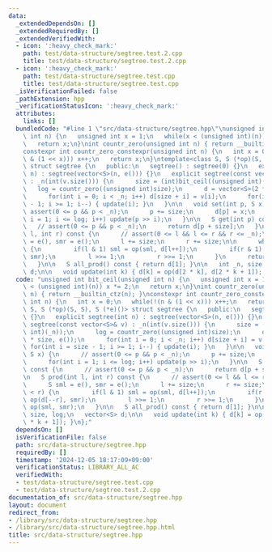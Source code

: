 ```yaml
---
data:
  _extendedDependsOn: []
  _extendedRequiredBy: []
  _extendedVerifiedWith:
  - icon: ':heavy_check_mark:'
    path: test/data-structure/segtree.test.2.cpp
    title: test/data-structure/segtree.test.2.cpp
  - icon: ':heavy_check_mark:'
    path: test/data-structure/segtree.test.cpp
    title: test/data-structure/segtree.test.cpp
  _isVerificationFailed: false
  _pathExtension: hpp
  _verificationStatusIcon: ':heavy_check_mark:'
  attributes:
    links: []
  bundledCode: "#line 1 \"src/data-structure/segtree.hpp\"\nunsigned int bit_ceil(unsigned\
    \ int n) {\n   unsigned int x = 1;\n   while(x < (unsigned int)(n)) x *= 2;\n\
    \   return x;\n}\nint countr_zero(unsigned int n) { return __builtin_ctz(n); }\n\
    constexpr int countr_zero_constexpr(unsigned int n) {\n   int x = 0;\n   while(!(n\
    \ & (1 << x))) x++;\n   return x;\n}\ntemplate<class S, S (*op)(S, S), S (*e)()>\
    \ struct segtree {\n   public:\n   segtree() : segtree(0) {}\n   explicit segtree(int\
    \ n) : segtree(vector<S>(n, e())) {}\n   explicit segtree(const vector<S>& v)\
    \ : _n(int(v.size())) {\n      size = (int)bit_ceil((unsigned int)(_n));\n   \
    \   log = countr_zero((unsigned int)size);\n      d = vector<S>(2 * size, e());\n\
    \      for(int i = 0; i < _n; i++) d[size + i] = v[i];\n      for(int i = size\
    \ - 1; i >= 1; i--) { update(i); }\n   }\n\n   void set(int p, S x) {\n      //\
    \ assert(0 <= p && p < _n);\n      p += size;\n      d[p] = x;\n      for(int\
    \ i = 1; i <= log; i++) update(p >> i);\n   }\n\n   S get(int p) const {\n   \
    \   // assert(0 <= p && p < _n);\n      return d[p + size];\n   }\n\n   S prod(int\
    \ l, int r) const {\n      // assert(0 <= l && l <= r && r <= _n);\n      S sml\
    \ = e(), smr = e();\n      l += size;\n      r += size;\n\n      while(l < r)\
    \ {\n         if(l & 1) sml = op(sml, d[l++]);\n         if(r & 1) smr = op(d[--r],\
    \ smr);\n         l >>= 1;\n         r >>= 1;\n      }\n      return op(sml, smr);\n\
    \   }\n\n   S all_prod() const { return d[1]; }\n\n   int _n, size, log;\n   vector<S>\
    \ d;\n\n   void update(int k) { d[k] = op(d[2 * k], d[2 * k + 1]); }\n};\n"
  code: "unsigned int bit_ceil(unsigned int n) {\n   unsigned int x = 1;\n   while(x\
    \ < (unsigned int)(n)) x *= 2;\n   return x;\n}\nint countr_zero(unsigned int\
    \ n) { return __builtin_ctz(n); }\nconstexpr int countr_zero_constexpr(unsigned\
    \ int n) {\n   int x = 0;\n   while(!(n & (1 << x))) x++;\n   return x;\n}\ntemplate<class\
    \ S, S (*op)(S, S), S (*e)()> struct segtree {\n   public:\n   segtree() : segtree(0)\
    \ {}\n   explicit segtree(int n) : segtree(vector<S>(n, e())) {}\n   explicit\
    \ segtree(const vector<S>& v) : _n(int(v.size())) {\n      size = (int)bit_ceil((unsigned\
    \ int)(_n));\n      log = countr_zero((unsigned int)size);\n      d = vector<S>(2\
    \ * size, e());\n      for(int i = 0; i < _n; i++) d[size + i] = v[i];\n     \
    \ for(int i = size - 1; i >= 1; i--) { update(i); }\n   }\n\n   void set(int p,\
    \ S x) {\n      // assert(0 <= p && p < _n);\n      p += size;\n      d[p] = x;\n\
    \      for(int i = 1; i <= log; i++) update(p >> i);\n   }\n\n   S get(int p)\
    \ const {\n      // assert(0 <= p && p < _n);\n      return d[p + size];\n   }\n\
    \n   S prod(int l, int r) const {\n      // assert(0 <= l && l <= r && r <= _n);\n\
    \      S sml = e(), smr = e();\n      l += size;\n      r += size;\n\n      while(l\
    \ < r) {\n         if(l & 1) sml = op(sml, d[l++]);\n         if(r & 1) smr =\
    \ op(d[--r], smr);\n         l >>= 1;\n         r >>= 1;\n      }\n      return\
    \ op(sml, smr);\n   }\n\n   S all_prod() const { return d[1]; }\n\n   int _n,\
    \ size, log;\n   vector<S> d;\n\n   void update(int k) { d[k] = op(d[2 * k], d[2\
    \ * k + 1]); }\n};"
  dependsOn: []
  isVerificationFile: false
  path: src/data-structure/segtree.hpp
  requiredBy: []
  timestamp: '2024-12-05 18:17:09+09:00'
  verificationStatus: LIBRARY_ALL_AC
  verifiedWith:
  - test/data-structure/segtree.test.cpp
  - test/data-structure/segtree.test.2.cpp
documentation_of: src/data-structure/segtree.hpp
layout: document
redirect_from:
- /library/src/data-structure/segtree.hpp
- /library/src/data-structure/segtree.hpp.html
title: src/data-structure/segtree.hpp
---
```

